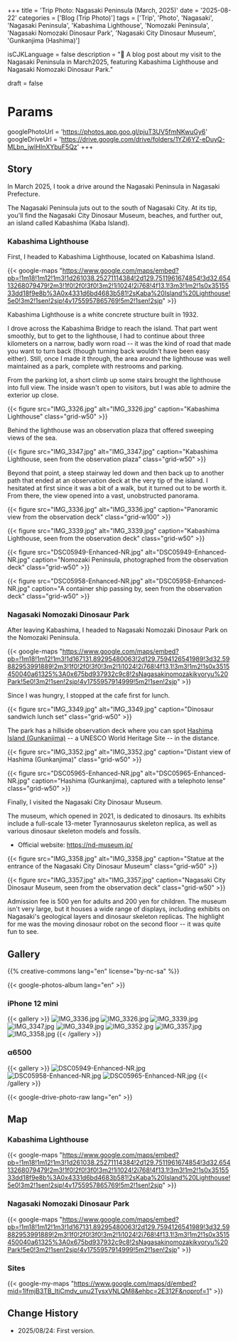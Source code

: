+++
title = 'Trip Photo: Nagasaki Peninsula (March, 2025)'
date = '2025-08-22'
categories = ['Blog (Trip Photo)']
tags = ['Trip', 'Photo', 'Nagasaki', 'Nagasaki Peninsula', 'Kabashima Lighthouse', 'Nomozaki Peninsula', 'Nagasaki Nomozaki Dinosaur Park', 'Nagasaki City Dinosaur Museum', 'Gunkanjima (Hashima)']

isCJKLanguage = false
description = "🦖 A blog post about my visit to the Nagasaki Peninsula in March2025, featuring Kabashima Lighthouse and Nagasaki Nomozaki Dinosaur Park."

draft = false

# Params
googlePhotoUrl = 'https://photos.app.goo.gl/pjuT3UV5fmNKwuGy6'
googleDriveUrl = 'https://drive.google.com/drive/folders/1YZi6YZ-eDuyQ-MLbn_jwIHInXYbuF5Qz'
+++


## Story

In March 2025, I took a drive around the Nagasaki Peninsula in Nagasaki Prefecture.

The Nagasaki Peninsula juts out to the south of Nagasaki City.
At its tip, you'll find the Nagasaki City Dinosaur Museum, beaches,
and further out, an island called Kabashima (Kaba Island).


### Kabashima Lighthouse

First, I headed to Kabashima Lighthouse, located on Kabashima Island.

{{< google-maps "https://www.google.com/maps/embed?pb=!1m18!1m12!1m3!1d261038.25271114384!2d129.7511961674854!3d32.65413268079479!2m3!1f0!2f0!3f0!3m2!1i1024!2i768!4f13.1!3m3!1m2!1s0x3515533dd18f9e8b%3A0x4331d6bd4683b581!2sKaba%20Island%20Lighthouse!5e0!3m2!1sen!2sjp!4v1755957865769!5m2!1sen!2sjp" >}}

Kabashima Lighthouse is a white concrete structure built in 1932.

I drove across the Kabashima Bridge to reach the island.
That part went smoothly,
but to get to the lighthouse, I had to continue about three kilometers on a narrow, badly worn road
-- it was the kind of road that made you want to turn back (though turning back wouldn't have been easy either).
Still, once I made it through, the area around the lighthouse was well maintained as a park, complete with restrooms and parking.

From the parking lot, a short climb up some stairs brought the lighthouse into full view.
The inside wasn't open to visitors, but I was able to admire the exterior up close.

{{< figure
    src="IMG_3326.jpg"
    alt="IMG_3326.jpg"
    caption="Kabashima Lighthouse"
    class="grid-w50"
    >}}


Behind the lighthouse was an observation plaza that offered sweeping views of the sea.

{{< figure
    src="IMG_3347.jpg"
    alt="IMG_3347.jpg"
    caption="Kabashima Lighthouse, seen from the observation plaza"
    class="grid-w50"
    >}}


Beyond that point, a steep stairway led down and then back up to another path
that ended at an observation deck at the very tip of the island.
I hesitated at first since it was a bit of a walk,
but it turned out to be worth it.
From there, the view opened into a vast, unobstructed panorama.

{{< figure
    src="IMG_3336.jpg"
    alt="IMG_3336.jpg"
    caption="Panoramic view from the observation deck"
    class="grid-w100"
    >}}

{{< figure
    src="IMG_3339.jpg"
    alt="IMG_3339.jpg"
    caption="Kabashima Lighthouse, seen from the observation deck"
    class="grid-w50"
    >}}

{{< figure
    src="DSC05949-Enhanced-NR.jpg"
    alt="DSC05949-Enhanced-NR.jpg"
    caption="Nomozaki Peninsula, photographed from the observation deck"
    class="grid-w50"
    >}}

{{< figure
    src="DSC05958-Enhanced-NR.jpg"
    alt="DSC05958-Enhanced-NR.jpg"
    caption="A container ship passing by, seen from the observation deck"
    class="grid-w50"
    >}}


### Nagasaki Nomozaki Dinosaur Park

After leaving Kabashima, I headed to Nagasaki Nomozaki Dinosaur Park on the Nomozaki Peninsula.

{{< google-maps "https://www.google.com/maps/embed?pb=!1m18!1m12!1m3!1d167131.89295480063!2d129.7594126541989!3d32.59882953991889!2m3!1f0!2f0!3f0!3m2!1i1024!2i768!4f13.1!3m3!1m2!1s0x3515450040a61325%3A0x675bd937932c9c8!2sNagasakinomozakikyoryu%20Park!5e0!3m2!1sen!2sjp!4v1755957914999!5m2!1sen!2sjp" >}}

Since I was hungry, I stopped at the cafe first for lunch.

{{< figure
    src="IMG_3349.jpg"
    alt="IMG_3349.jpg"
    caption="Dinosaur sandwich lunch set"
    class="grid-w50"
    >}}

The park has a hillside observation deck where you can spot [Hashima Island (Gunkanjima)](https://en.wikipedia.org/wiki/Hashima_Island)
-- a UNESCO World Heritage Site -- in the distance.

{{< figure
    src="IMG_3352.jpg"
    alt="IMG_3352.jpg"
    caption="Distant view of Hashima (Gunkanjima)"
    class="grid-w50"
    >}}

{{< figure
    src="DSC05965-Enhanced-NR.jpg"
    alt="DSC05965-Enhanced-NR.jpg"
    caption="Hashima (Gunkanjima), captured with a telephoto lense"
    class="grid-w50"
    >}}


Finally, I visited the Nagasaki City Dinosaur Museum.

The museum, which opened in 2021, is dedicated to dinosaurs.
Its exhibits include a full-scale 13-meter Tyrannosaurus skeleton replica,
as well as various dinosaur skeleton models and fossils.

- Official website: https://nd-museum.jp/

{{< figure
    src="IMG_3358.jpg"
    alt="IMG_3358.jpg"
    caption="Statue at the entrance of the Nagasaki City Dinosaur Museum"
    class="grid-w50"
    >}}

{{< figure
    src="IMG_3357.jpg"
    alt="IMG_3357.jpg"
    caption="Nagasaki City Dinosaur Museum, seen from the observation deck"
    class="grid-w50"
    >}}


Admission fee is 500 yen for adults and 200 yen for children.
The museum isn't very large,
but it houses a wide range of displays,
including exhibits on Nagasaki's geological layers and dinosaur skeleton replicas.
The highlight for me was the moving dinosaur robot on the second floor -- it was quite fun to see.


## Gallery

{{% creative-commons lang="en" license="by-nc-sa" %}}

{{< google-photos-album lang="en" >}}


### iPhone 12 mini

{{< gallery >}}
<img src="IMG_3336.jpg" alt="IMG_3336.jpg" class="grid-w100" />
<img src="IMG_3326.jpg" alt="IMG_3326.jpg" class="grid-w33" />
<img src="IMG_3339.jpg" alt="IMG_3339.jpg" class="grid-w33" />
<img src="IMG_3347.jpg" alt="IMG_3347.jpg" class="grid-w33" />
<img src="IMG_3349.jpg" alt="IMG_3349.jpg" class="grid-w33" />
<img src="IMG_3352.jpg" alt="IMG_3352.jpg" class="grid-w33" />
<img src="IMG_3357.jpg" alt="IMG_3357.jpg" class="grid-w33" />
<img src="IMG_3358.jpg" alt="IMG_3358.jpg" class="grid-w33" />
{{< /gallery >}}


### α6500

{{< gallery >}}
<img src="DSC05949-Enhanced-NR.jpg" alt="DSC05949-Enhanced-NR.jpg" class="grid-w50" />
<img src="DSC05958-Enhanced-NR.jpg" alt="DSC05958-Enhanced-NR.jpg" class="grid-w50" />
<img src="DSC05965-Enhanced-NR.jpg" alt="DSC05965-Enhanced-NR.jpg" class="grid-w50" />
{{< /gallery >}}

{{< google-drive-photo-raw lang="en" >}}


## Map

### Kabashima Lighthouse

{{< google-maps "https://www.google.com/maps/embed?pb=!1m18!1m12!1m3!1d261038.25271114384!2d129.7511961674854!3d32.65413268079479!2m3!1f0!2f0!3f0!3m2!1i1024!2i768!4f13.1!3m3!1m2!1s0x3515533dd18f9e8b%3A0x4331d6bd4683b581!2sKaba%20Island%20Lighthouse!5e0!3m2!1sen!2sjp!4v1755957865769!5m2!1sen!2sjp" >}}


### Nagasaki Nomozaki Dinosaur Park

{{< google-maps "https://www.google.com/maps/embed?pb=!1m18!1m12!1m3!1d167131.89295480063!2d129.7594126541989!3d32.59882953991889!2m3!1f0!2f0!3f0!3m2!1i1024!2i768!4f13.1!3m3!1m2!1s0x3515450040a61325%3A0x675bd937932c9c8!2sNagasakinomozakikyoryu%20Park!5e0!3m2!1sen!2sjp!4v1755957914999!5m2!1sen!2sjp" >}}


### Sites

{{< google-my-maps "https://www.google.com/maps/d/embed?mid=1lfmjB3TB_ItiCmdv_unu2TysxVNLQM8&ehbc=2E312F&noprof=1" >}}


## Change History

- 2025/08/24: First version.


